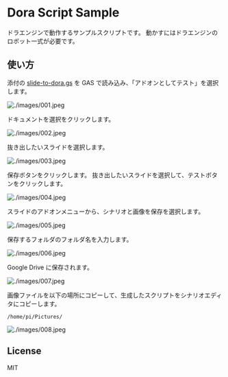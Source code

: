 # Dora Script Sample

ドラエンジンで動作するサンプルスクリプトです。
動かすにはドラエンジンのロボット一式が必要です。

## 使い方

添付の [slide-to-dora.gs](./slide-to-dora.gs) を GAS で読み込み、「アドオンとしてテスト」を選択します。

![./images/001.jpeg](./images/001.jpeg)

ドキュメントを選択をクリックします。

![./images/002.jpeg](./images/002.jpeg)

抜き出したいスライドを選択します。

![./images/003.jpeg](./images/003.jpeg)

保存ボタンをクリックします。
抜き出したいスライドを選択して、テストボタンをクリックします。

![./images/004.jpeg](./images/004.jpeg)

スライドのアドオンメニューから、シナリオと画像を保存を選択します。

![./images/005.jpeg](./images/005.jpeg)

保存するフォルダのフォルダ名を入力します。

![./images/006.jpeg](./images/006.jpeg)

 Google Drive に保存されます。

![./images/007.jpeg](./images/007.jpeg)

画像ファイルを以下の場所にコピーして、生成したスクリプトをシナリオエディタにコピーします。

```
/home/pi/Pictures/
```

![./images/008.jpeg](./images/008.jpeg)

## License

  MIT
